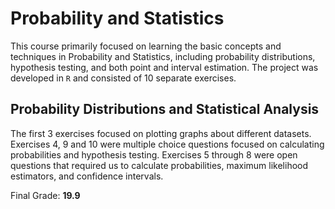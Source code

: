 # Probability and Statistics

This course primarily focused on learning the basic concepts and techniques in Probability and Statistics, including probability distributions, hypothesis testing, and both point and interval estimation. The project was developed in `R` and consisted of 10 separate exercises.

## Probability Distributions and Statistical Analysis

The first 3 exercises focused on plotting graphs about different datasets. Exercises 4, 9 and 10 were multiple choice questions focused on calculating probabilities and hypothesis testing. Exercises 5 through 8 were open questions that required us to calculate probabilities, maximum likelihood estimators, and confidence intervals.

Final Grade: **19.9**
